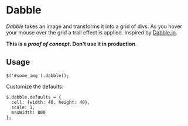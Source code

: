 # Dabble

_Dabble_ takes an image and transforms it into a grid of divs. As you hover your mouse over the grid a trail effect is applied. 
Inspired by [Dabble.in](http://dabble.in).


__This is a _proof of concept_. Don't use it in production__. 

## Usage
  
    $('#some_img').dabble();


Customize the defaults:

    $.dabble.defaults = {
      cell: {width: 40, height: 40},
      scale: 1,
      maxWidth: 800
    };

  